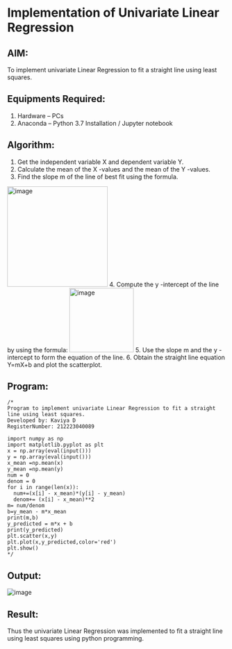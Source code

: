 # Implementation of Univariate Linear Regression


## AIM:
To implement univariate Linear Regression to fit a straight line using least squares.

## Equipments Required:
1. Hardware – PCs
2. Anaconda – Python 3.7 Installation / Jupyter notebook

## Algorithm:
1. Get the independent variable X and dependent variable Y.
2. Calculate the mean of the X -values and the mean of the Y -values.
3. Find the slope m of the line of best fit using the formula. 
<img width="231" alt="image" src="https://user-images.githubusercontent.com/93026020/192078527-b3b5ee3e-992f-46c4-865b-3b7ce4ac54ad.png">
4. Compute the y -intercept of the line by using the formula:
<img width="148" alt="image" src="https://user-images.githubusercontent.com/93026020/192078545-79d70b90-7e9d-4b85-9f8b-9d7548a4c5a4.png">
5. Use the slope m and the y -intercept to form the equation of the line.
6. Obtain the straight line equation Y=mX+b and plot the scatterplot.


## Program:
```
/*
Program to implement univariate Linear Regression to fit a straight line using least squares.
Developed by: Kaviya D
RegisterNumber: 212223040089

import numpy as np
import matplotlib.pyplot as plt
x = np.array(eval(input()))
y = np.array(eval(input()))
x_mean =np.mean(x)
y_mean =np.mean(y)
num = 0
denom = 0
for i in range(len(x)):
  num+=(x[i] - x_mean)*(y[i] - y_mean)
  denom+= (x[i] - x_mean)**2
m= num/denom
b=y_mean - m*x_mean
print(m,b)
y_predicted = m*x + b
print(y_predicted)
plt.scatter(x,y)
plt.plot(x,y_predicted,color='red')
plt.show() 
*/
```

## Output:
![image](https://github.com/user-attachments/assets/f88e038d-ae19-4f89-b30b-5109ace19d6f)


## Result:
Thus the univariate Linear Regression was implemented to fit a straight line using least squares using python programming.
